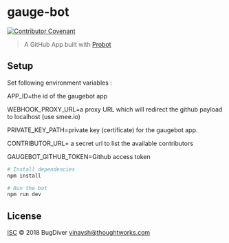 # gauge-bot

[![Contributor Covenant](https://img.shields.io/badge/Contributor%20Covenant-v1.4%20adopted-ff69b4.svg)](CODE_OF_CONDUCT.md)

> A GitHub App built with [Probot](https://github.com/probot/probot)

## Setup

Set following environment variables :

APP_ID=the id of the gaugebot app

WEBHOOK_PROXY_URL=a proxy URL which will redirect the github payload to localhost (use smee.io)

PRIVATE_KEY_PATH=private key (certificate) for the gaugebot app.

CONTRIBUTOR_URL= a secret url to list the available contributors

GAUGEBOT_GITHUB_TOKEN=Github access token

```sh
# Install dependencies
npm install

# Run the bot
npm run dev
```

## License

[ISC](LICENSE) © 2018 BugDiver <vinaysh@thoughtworks.com>
